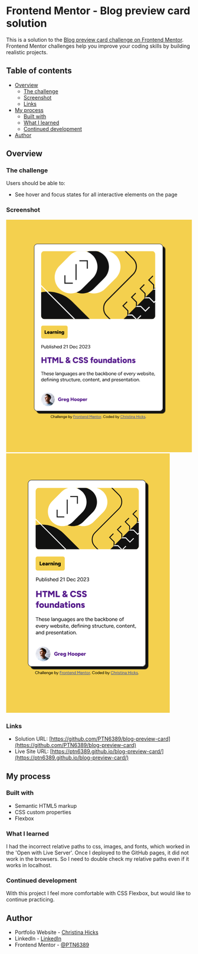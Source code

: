 # Frontend Mentor - Blog preview card solution

This is a solution to the [Blog preview card challenge on Frontend Mentor](https://www.frontendmentor.io/challenges/blog-preview-card-ckPaj01IcS). Frontend Mentor challenges help you improve your coding skills by building realistic projects.

## Table of contents

- [Overview](#overview)
  - [The challenge](#the-challenge)
  - [Screenshot](#screenshot)
  - [Links](#links)
- [My process](#my-process)
  - [Built with](#built-with)
  - [What I learned](#what-i-learned)
  - [Continued development](#continued-development)
- [Author](#author)

## Overview

### The challenge

Users should be able to:

- See hover and focus states for all interactive elements on the page

### Screenshot

![Desktop image](image.png)
![Mobile image](image-1.png)

### Links

- Solution URL: [https://github.com/PTN6389/blog-preview-card](https://github.com/PTN6389/blog-preview-card)
- Live Site URL: [https://ptn6389.github.io/blog-preview-card/](https://ptn6389.github.io/blog-preview-card/)

## My process

### Built with

- Semantic HTML5 markup
- CSS custom properties
- Flexbox

### What I learned

I had the incorrect relative paths to css, images, and fonts, which worked in the 'Open with Live Server'. Once I deployed to the GitHub pages, it did not work in the browsers. So I need to double check my relative paths even if it works in localhost.

### Continued development

With this project I feel more comfortable with CSS Flexbox, but would like to continue practicing.

## Author

- Portfolio Website - [Christina Hicks](https://ptn6389.github.io/portfolio-website/)
- LinkedIn - [LinkedIn](https://www.linkedin.com/in/christinahicks1)
- Frontend Mentor - [@PTN6389](https://www.frontendmentor.io/profile/PTN6389)
